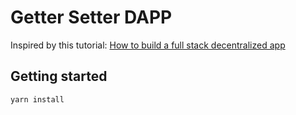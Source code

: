 # Getter Setter DAPP

Inspired by this tutorial: [How to build a full stack decentralized app](https://www.youtube.com/watch?v=QAO7YxF7hSk)

## Getting started

`yarn install`
